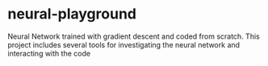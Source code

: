 # neural-playground
Neural Network trained with gradient descent and coded from scratch. This project includes several tools for investigating the neural network and interacting with the code
